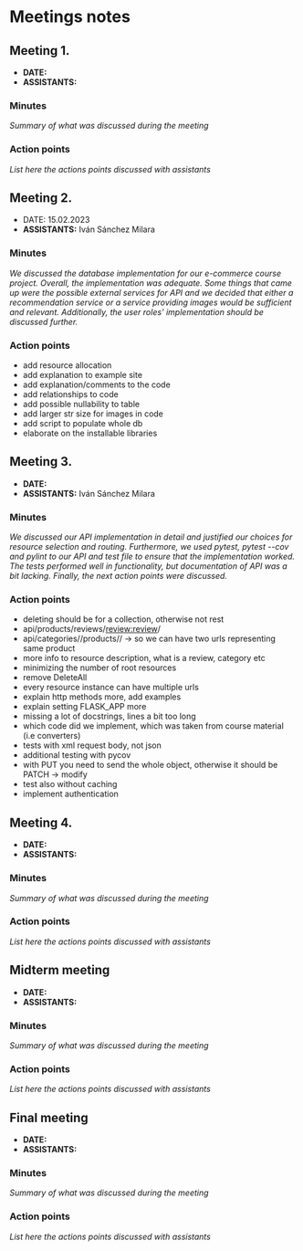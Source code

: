 # Meetings notes

## Meeting 1.
* **DATE:**
* **ASSISTANTS:**

### Minutes
*Summary of what was discussed during the meeting*

### Action points
*List here the actions points discussed with assistants*




## Meeting 2.
* DATE: 15.02.2023
* **ASSISTANTS:** Iván Sánchez Milara

### Minutes
*We discussed the database implementation for our e-commerce course project. Overall, the implementation was adequate. Some things that came up were the possible external services for API and we decided that either a recommendation service or a service providing images would be sufficient and relevant. Additionally, the user roles' implementation should be discussed further.*

### Action points
- add resource allocation
- add explanation to example site
- add explanation/comments to the code
- add relationships to code
- add possible nullability to table
- add larger str size for images in code
- add script to populate whole db
- elaborate on the installable libraries




## Meeting 3.
* **DATE:**
* **ASSISTANTS:** Iván Sánchez Milara

### Minutes
*We discussed our API implementation in detail and justified our choices for resource selection and routing. Furthermore, we used pytest, pytest --cov and pylint to our API and test file to ensure that the implementation worked. The tests performed well in functionality, but documentation of API was a bit lacking. Finally, the next action points were discussed.*

### Action points
- deleting should be for a collection, otherwise not rest
- api/products/reviews/<review:review>/
- api/categories/<category>/products/<product>/
-> so we can have two urls representing same product
- more info to resource description, what is a review, category etc
- minimizing the number of root resources
- remove DeleteAll
- every resource instance can have multiple urls
- explain http methods more, add examples
- explain setting FLASK_APP more
- missing a lot of docstrings, lines a bit too long
- which code did we implement, which was taken from course material (i.e converters)
- tests with xml request body, not json
- additional testing with pycov
- with PUT you need to send the whole object, otherwise it should be PATCH -> modify
- test also without caching
- implement authentication




## Meeting 4.
* **DATE:**
* **ASSISTANTS:**

### Minutes
*Summary of what was discussed during the meeting*

### Action points
*List here the actions points discussed with assistants*




## Midterm meeting
* **DATE:**
* **ASSISTANTS:**

### Minutes
*Summary of what was discussed during the meeting*

### Action points
*List here the actions points discussed with assistants*




## Final meeting
* **DATE:**
* **ASSISTANTS:**

### Minutes
*Summary of what was discussed during the meeting*

### Action points
*List here the actions points discussed with assistants*




